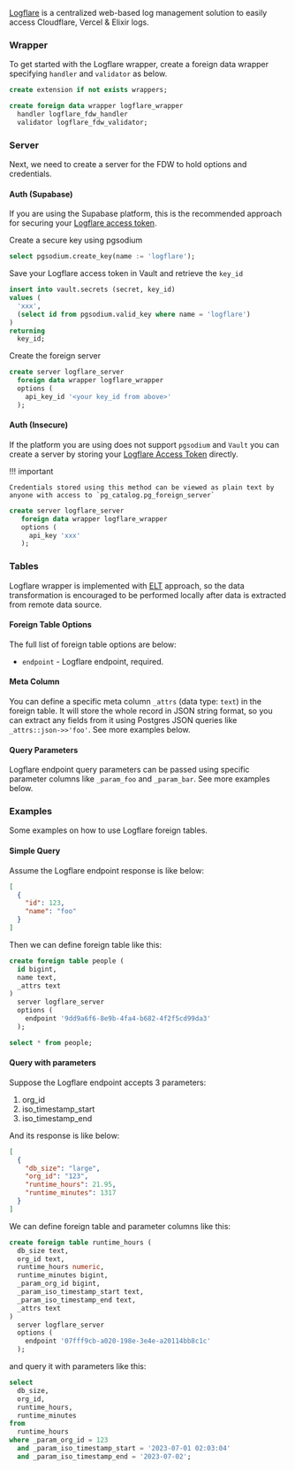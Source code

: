 [Logflare](https://logflare.app) is a centralized web-based log management solution to easily access Cloudflare, Vercel & Elixir logs.

### Wrapper 
To get started with the Logflare wrapper, create a foreign data wrapper specifying `handler` and `validator` as below.

```sql
create extension if not exists wrappers;

create foreign data wrapper logflare_wrapper
  handler logflare_fdw_handler
  validator logflare_fdw_validator;
```

### Server 

Next, we need to create a server for the FDW to hold options and credentials.

#### Auth (Supabase)

If you are using the Supabase platform, this is the recommended approach for securing your [Logflare access token](https://docs.logflare.app/concepts/access-tokens/).

Create a secure key using pgsodium
```sql
select pgsodium.create_key(name := 'logflare');
```

Save your Logflare access token in Vault and retrieve the `key_id`
```sql
insert into vault.secrets (secret, key_id)
values (
  'xxx',
  (select id from pgsodium.valid_key where name = 'logflare')
)
returning
  key_id;
```

Create the foreign server
```sql
create server logflare_server
  foreign data wrapper logflare_wrapper
  options (
    api_key_id '<your key_id from above>'
  );
```

#### Auth (Insecure)

If the platform you are using does not support `pgsodium` and `Vault` you can create a server by storing your [Logflare Access Token](https://docs.logflare.app/concepts/access-tokens/) directly.


!!! important

    Credentials stored using this method can be viewed as plain text by anyone with access to `pg_catalog.pg_foreign_server`

```sql
create server logflare_server
   foreign data wrapper logflare_wrapper
   options (
     api_key 'xxx'
   );
```


### Tables

Logflare wrapper is implemented with [ELT](https://hevodata.com/learn/etl-vs-elt/) approach, so the data transformation is encouraged to be performed locally after data is extracted from remote data source.


#### Foreign Table Options

The full list of foreign table options are below:

- `endpoint` - Logflare endpoint, required.

#### Meta Column

You can define a specific meta column `_attrs` (data type: `text`) in the foreign table. It will store the whole record in JSON string format, so you can extract any fields from it using Postgres JSON queries like `_attrs::json->>'foo'`. See more examples below.

#### Query Parameters

Logflare endpoint query parameters can be passed using specific parameter columns like `_param_foo` and `_param_bar`. See more examples below.

### Examples

Some examples on how to use Logflare foreign tables.

#### Simple Query

Assume the Logflare endpoint response is like below:

```json
[
  {
    "id": 123,
    "name": "foo"
  }
]
```

Then we can define foreign table like this:

```sql
create foreign table people (
  id bigint,
  name text,
  _attrs text
)
  server logflare_server
  options (
    endpoint '9dd9a6f6-8e9b-4fa4-b682-4f2f5cd99da3'
  );

select * from people;
```

#### Query with parameters

Suppose the Logflare endpoint accepts 3 parameters:

1. org_id
2. iso_timestamp_start
3. iso_timestamp_end

And its response is like below:

```json
[
  {
    "db_size": "large",
    "org_id": "123",
    "runtime_hours": 21.95,
    "runtime_minutes": 1317
  }
]
```

We can define foreign table and parameter columns like this:

```sql
create foreign table runtime_hours (
  db_size text,
  org_id text,
  runtime_hours numeric,
  runtime_minutes bigint,
  _param_org_id bigint,
  _param_iso_timestamp_start text,
  _param_iso_timestamp_end text,
  _attrs text
)
  server logflare_server
  options (
    endpoint '07fff9cb-a020-198e-3e4e-a20114bb8c1c'
  );
```

and query it with parameters like this:

```sql
select
  db_size,
  org_id,
  runtime_hours,
  runtime_minutes
from
  runtime_hours
where _param_org_id = 123
  and _param_iso_timestamp_start = '2023-07-01 02:03:04'
  and _param_iso_timestamp_end = '2023-07-02';
```

